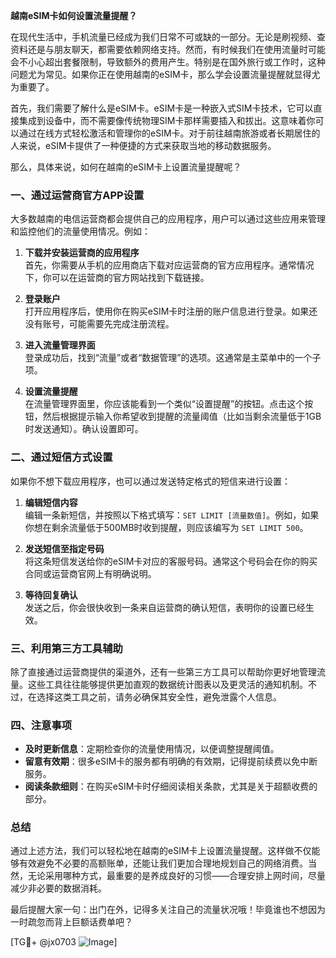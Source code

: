 **越南eSIM卡如何设置流量提醒？**

在现代生活中，手机流量已经成为我们日常不可或缺的一部分。无论是刷视频、查资料还是与朋友聊天，都需要依赖网络支持。然而，有时候我们在使用流量时可能会不小心超出套餐限制，导致额外的费用产生。特别是在国外旅行或工作时，这种问题尤为常见。如果你正在使用越南的eSIM卡，那么学会设置流量提醒就显得尤为重要了。

首先，我们需要了解什么是eSIM卡。eSIM卡是一种嵌入式SIM卡技术，它可以直接集成到设备中，而不需要像传统物理SIM卡那样需要插入和拔出。这意味着你可以通过在线方式轻松激活和管理你的eSIM卡。对于前往越南旅游或者长期居住的人来说，eSIM卡提供了一种便捷的方式来获取当地的移动数据服务。

那么，具体来说，如何在越南的eSIM卡上设置流量提醒呢？

### 一、通过运营商官方APP设置

大多数越南的电信运营商都会提供自己的应用程序，用户可以通过这些应用来管理和监控他们的流量使用情况。例如：

1. **下载并安装运营商的应用程序**  
   首先，你需要从手机的应用商店下载对应运营商的官方应用程序。通常情况下，你可以在运营商的官方网站找到下载链接。

2. **登录账户**  
   打开应用程序后，使用你在购买eSIM卡时注册的账户信息进行登录。如果还没有账号，可能需要先完成注册流程。

3. **进入流量管理界面**  
   登录成功后，找到“流量”或者“数据管理”的选项。这通常是主菜单中的一个子项。

4. **设置流量提醒**  
   在流量管理界面里，你应该能看到一个类似“设置提醒”的按钮。点击这个按钮，然后根据提示输入你希望收到提醒的流量阈值（比如当剩余流量低于1GB时发送通知）。确认设置即可。

### 二、通过短信方式设置

如果你不想下载应用程序，也可以通过发送特定格式的短信来进行设置：

1. **编辑短信内容**  
   编辑一条新短信，并按照以下格式填写：`SET LIMIT [流量数值]`。例如，如果你想在剩余流量低于500MB时收到提醒，则应该编写为 `SET LIMIT 500`。

2. **发送短信至指定号码**  
   将这条短信发送给你的eSIM卡对应的客服号码。通常这个号码会在你的购买合同或运营商官网上有明确说明。

3. **等待回复确认**  
   发送之后，你会很快收到一条来自运营商的确认短信，表明你的设置已经生效。

### 三、利用第三方工具辅助

除了直接通过运营商提供的渠道外，还有一些第三方工具可以帮助你更好地管理流量。这些工具往往能够提供更加直观的数据统计图表以及更灵活的通知机制。不过，在选择这类工具之前，请务必确保其安全性，避免泄露个人信息。

### 四、注意事项

- **及时更新信息**：定期检查你的流量使用情况，以便调整提醒阈值。
- **留意有效期**：很多eSIM卡的服务都有明确的有效期，记得提前续费以免中断服务。
- **阅读条款细则**：在购买eSIM卡时仔细阅读相关条款，尤其是关于超额收费的部分。

### 总结

通过上述方法，我们可以轻松地在越南的eSIM卡上设置流量提醒。这样做不仅能够有效避免不必要的高额账单，还能让我们更加合理地规划自己的网络消费。当然，无论采用哪种方式，最重要的是养成良好的习惯——合理安排上网时间，尽量减少非必要的数据消耗。

最后提醒大家一句：出门在外，记得多关注自己的流量状况哦！毕竟谁也不想因为一时疏忽而背上巨额话费单吧？

[TG💪+ @jx0703 ![Image](https://github.com/user-attachments/assets/dbca1d08-cadb-493c-b0ec-ad6f7a83f270)]